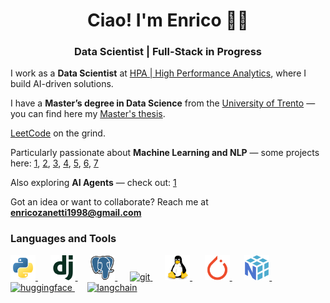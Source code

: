 <h1 align="center">Ciao! I'm Enrico 🥷🏻</h1>
<h3 align="center">Data Scientist | Full-Stack in Progress</h3>

I work as a **Data Scientist** at [HPA | High Performance Analytics](https://www.hpa.ai), where I build AI-driven solutions.

I have a **Master’s degree in Data Science** from the [University of Trento](https://www.unitn.it/en) — you can find here my [Master's thesis](https://github.com/EnricoZanetti/RAG-Personalization-LLM-Evaluation).

[LeetCode](https://github.com/enricozanetti/leetcode) on the grind.

Particularly passionate about **Machine Learning and NLP** — some projects here: [1](https://github.com/EnricoZanetti/Embedded-EmotionNN), [2](https://github.com/EnricoZanetti/wisdomGPT), [3](https://github.com/EnricoZanetti/neural-machine-translation), [4](https://github.com/EnricoZanetti/Word2VecSA), [5](https://github.com/EnricoZanetti/wesvd), [6](https://github.com/EnricoZanetti/neural-dependency-parser), [7](https://github.com/EnricoZanetti/face-recon-intro-machine-learning)

Also exploring **AI Agents** — check out: [1](https://github.com/EnricoZanetti/gaia-ai-agent)


Got an idea or want to collaborate? Reach me at **enricozanetti1998@gmail.com**

<h3 align="left">Languages and Tools</h3>
<p align="left"> 
  <a href="https://www.python.org" target="_blank" rel="noreferrer"> 
    <img src="https://raw.githubusercontent.com/devicons/devicon/master/icons/python/python-original.svg" alt="python" width="40" height="40"/> 
  </a>
  &nbsp;&nbsp;&nbsp;&nbsp;
  <a href="https://www.django-rest-framework.org/" target="_blank" rel="noreferrer"> 
    <img src="https://raw.githubusercontent.com/devicons/devicon/master/icons/django/django-plain.svg" alt="django" width="40" height="40"/> 
  </a>  
  &nbsp;&nbsp;&nbsp;&nbsp;
  <a href="https://www.postgresql.org/" target="_blank" rel="noreferrer"> 
    <img src="https://raw.githubusercontent.com/devicons/devicon/master/icons/postgresql/postgresql-original.svg" alt="postgresql" width="40" height="40"/> 
  </a>  
  &nbsp;&nbsp;&nbsp;&nbsp;
  <a href="https://git-scm.com/" target="_blank" rel="noreferrer"> 
    <img src="https://www.vectorlogo.zone/logos/git-scm/git-scm-icon.svg" alt="git" width="40" height="40"/> 
  </a>
  &nbsp;&nbsp;&nbsp;&nbsp;
  <a href="https://www.linux.org/" target="_blank" rel="noreferrer"> 
    <img src="https://raw.githubusercontent.com/devicons/devicon/master/icons/linux/linux-original.svg" alt="linux" width="40" height="40"/> 
  </a> 
  &nbsp;&nbsp;&nbsp;&nbsp;
  <a href="https://pytorch.org/" target="_blank" rel="noreferrer">
    <img src="https://raw.githubusercontent.com/devicons/devicon/master/icons/pytorch/pytorch-original.svg" alt="pytorch" width="40" height="40"/>
  </a>
  &nbsp;&nbsp;&nbsp;&nbsp;
  <a href="https://numpy.org/" target="_blank" rel="noreferrer">
    <img src="https://raw.githubusercontent.com/devicons/devicon/master/icons/numpy/numpy-original.svg" alt="numpy" width="40" height="40"/>
  </a>
  &nbsp;&nbsp;&nbsp;&nbsp;
  <a href="https://huggingface.co/" target="_blank" rel="noreferrer">
    <img src="https://huggingface.co/front/assets/huggingface_logo-noborder.svg" alt="huggingface" width="40" height="40"/>
  </a>
  &nbsp;&nbsp;&nbsp;&nbsp;
  <a href="https://www.langchain.com/" target="_blank" rel="noreferrer">
    <img src="https://registry.npmmirror.com/@lobehub/icons-static-png/latest/files/dark/langchain.png" alt="langchain" width="40" height="40"/>
  </a>
</p>

